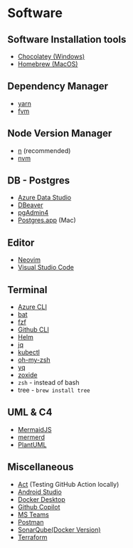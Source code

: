 # Software <!-- omit in toc -->

## Software Installation tools

- [Chocolatey (Windows)](https://chocolatey.org "https://chocolatey.org")
- [Homebrew (MacOS)](https://brew.sh "https://brew.sh")

## Dependency Manager

- [yarn](https://yarnpkg.com "https://yarnpkg.com")
- [fvm](https://fvm.app "https://fvm.app")

## Node Version Manager

- [n](https://github.com/tj/n "https://github.com/tj/n") (recommended)
- [nvm](https://github.com/nvm-sh/nvm "https://github.com/nvm-sh/nvm")

## DB - Postgres

- [Azure Data Studio](https://azure.microsoft.com/en-us/products/data-studio "https://azure.microsoft.com/en-us/products/data-studio")
- [DBeaver](https://dbeaver.io "https://dbeaver.io")
- [pgAdmin4](https://https://www.pgadmin.org "https://https://www.pgadmin.org")
- [Postgres.app](https://postgresapp.com "https://postgresapp.com") (Mac)

## Editor

- [Neovim](https://neovim.io "https://neovim.io")
- [Visual Studio Code](https://code.visualstudio.com "https://code.visualstudio.com")

## Terminal

- [Azure CLI](https://learn.microsoft.com/en-us/cli/azure/install-azure-cli "https://learn.microsoft.com/en-us/cli/azure/install-azure-cli")
- [bat](https://github.com/sharkdp/bat)
- [fzf](https://github.com/junegunn/fzf "https://github.com/junegunn/fzf")
- [Github CLI](https://github.com/github/homebrew-gh "https://github.com/github/homebrew-gh")
- [Helm](https://helm.sh/docs/intro/install "https://helm.sh/docs/intro/install")
- [jq](https://github.com/stedolan/jq "https://github.com/stedolan/jq")
- [kubectl](https://kubernetes.io/docs/tasks/tools "https://kubernetes.io/docs/tasks/tools")
- [oh-my-zsh](https://ohmyz.sh "https://ohmyz.sh")
- [yq](https://github.com/mikefarah/yq "https://github.com/mikefarah/yq")
- [zoxide](https://github.com/ajeetdsouza/zoxide "https://github.com/ajeetdsouza/zoxide")
- `zsh` - instead of bash
- tree - `brew install tree`

## UML & C4

- [MermaidJS](https://mermaid.js.org "https://mermaid.js.org")
- [mermerd](https://github.com/KarnerTh/mermerd "https://github.com/KarnerTh/mermerd")
- [PlantUML](https://plantuml.com "https://plantuml.com")

## Miscellaneous

- [Act](https://github.com/nektos/act "https://github.com/nektos/act") (Testing GitHub Action locally)
- [Android Studio](https://developer.android.com/studio "https://developer.android.com/studio")
- [Docker Desktop](https://www.docker.com/products/docker-desktop "https://www.docker.com/products/docker-desktop")
- [Github Copilot](https://github.com/features/copilot "https://github.com/features/copilot")
- [MS Teams](https://www.microsoft.com/en-us/microsoft-teams/group-chat-software "https://www.microsoft.com/en-us/microsoft-teams/group-chat-software")
- [Postman](https://www.postman.com "https://www.postman.com")
- [SonarQube(Docker Version)](https://docs.sonarsource.com/sonarqube/latest/setup-and-upgrade/install-the-server/installing-sonarqube-from-docker "https://docs.sonarsource.com/sonarqube/latest/setup-and-upgrade/install-the-server/installing-sonarqube-from-docker")
- [Terraform](https://www.terraform.io "https://www.terraform.io")
